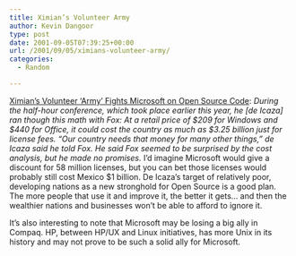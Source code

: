```yaml
---
title: Ximian’s Volunteer Army
author: Kevin Dangoor
type: post
date: 2001-09-05T07:39:25+00:00
url: /2001/09/05/ximians-volunteer-army/
categories:
  - Random

---
```

[Ximian&#8217;s Volunteer &#8216;Army&#8217; Fights Microsoft on Open Source Code][1]: _During the half-hour conference, which took place earlier this year, he [de Icaza] ran though this math with Fox: At a retail price of $209 for Windows and $440 for Office, it could cost the country as much as $3.25 billion just for license fees. &#8220;Our country needs that money for many other things,&#8221; de Icaza said he told Fox. He said Fox seemed to be surprised by the cost analysis, but he made no promises._ I&#8217;d imagine Microsoft would give a discount for 58 million licenses, but you can bet those licenses would probably still cost Mexico $1 billion. De Icaza&#8217;s target of relatively poor, developing nations as a new stronghold for Open Source is a good plan. The more people that use it and improve it, the better it gets&#8230; and then the wealthier nations and businesses won&#8217;t be able to afford to ignore it.
  
<!--more-->


  
It&#8217;s also interesting to note that Microsoft may be losing a big ally in Compaq. HP, between HP/UX and Linux initiatives, has more Unix in its history and may not prove to be such a solid ally for Microsoft.

 [1]: http://www.washtech.com/news/software/12296-1.html